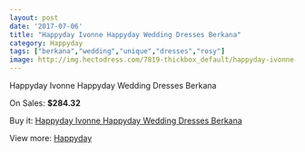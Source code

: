 ```yaml
---
layout: post
date: '2017-07-06'
title: "Happyday Ivonne Happyday Wedding Dresses Berkana"
category: Happyday
tags: ["berkana","wedding","unique","dresses","rosy"]
image: http://img.hectodress.com/7819-thickbox_default/happyday-ivonne-happyday-wedding-dresses-berkana.jpg
---
```

Happyday Ivonne Happyday Wedding Dresses Berkana

On Sales: **$284.32**
<a href="https://www.hectodress.com/happyday/3906-happyday-ivonne-happyday-wedding-dresses-berkana.html"><amp-img layout="responsive" width="600" height="600" src="//img.hectodress.com/7819-thickbox_default/happyday-ivonne-happyday-wedding-dresses-berkana.jpg" alt="Happyday Ivonne Happyday Wedding Dresses Berkana 0" /></a>

Buy it: [Happyday Ivonne Happyday Wedding Dresses Berkana](https://www.hectodress.com/happyday/3906-happyday-ivonne-happyday-wedding-dresses-berkana.html "Happyday Ivonne Happyday Wedding Dresses Berkana")

View more: [Happyday](https://www.hectodress.com/68-happyday "Happyday")